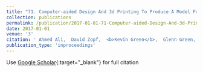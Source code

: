 ```yaml
---
title: "71. Computer-aided Design And 3d Printing To Produce A Model For Simulation Of Cleft Lip Repair"
collection: publications
permalink: /publication/2017-01-01-71-Computer-aided-Design-And-3d-Printing-To-Produce-A-Model-For-Simulation-Of-Cleft-Lip-Repair
date: 2017-01-01
venue: '3'
citation: ' Ahmed Ali,  David Zopf,  <b>Kevin Green</b>,  Glenn Green,  Chelsea Reighard, &quot;71. Computer-aided Design And 3d Printing To Produce A Model For Simulation Of Cleft Lip Repair.&quot; 3, 2017.'
publication_type: 'inproceedings'
---
```

Use [Google Scholar](https://scholar.google.com/scholar?q=71.+Computer+aided+Design+And+3d+Printing+To+Produce+A+Model+For+Simulation+Of+Cleft+Lip+Repair){:target="_blank"} for full citation